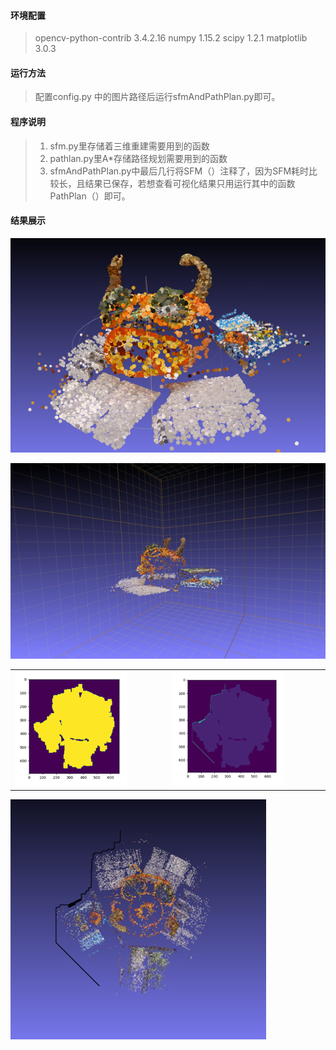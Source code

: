 #### 环境配置

> opencv-python-contrib 3.4.2.16
> numpy 1.15.2
> scipy 1.2.1
> matplotlib 3.0.3

#### 运行方法

> 配置config.py 中的图片路径后运行sfmAndPathPlan.py即可。

#### 程序说明

> 1. sfm.py里存储着三维重建需要用到的函数
> 2. pathlan.py里A*存储路径规划需要用到的函数
> 3. sfmAndPathPlan.py中最后几行将SFM（）注释了，因为SFM耗时比较长，且结果已保存，若想查看可视化结果只用运行其中的函数PathPlan（）即可。

#### 结果展示

![原始点云](结果展示/original_mesh.png)

![旋转后点云](结果展示/rotted_mesh.png)

<table border="0">
  <tr>    
    <td width="50%">
      <img src="结果展示/obstacle.png" width="75%">
    </td>
    <td width="50%">
      <img src="结果展示/path_2D.png" width="75%">
    </td>
  </tr>
</table>


![](结果展示/path_3D.png)
